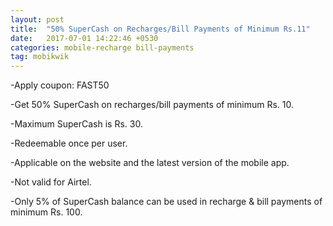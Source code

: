 ```yaml
---
layout: post
title:  "50% SuperCash on Recharges/Bill Payments of Minimum Rs.11"
date:   2017-07-01 14:22:46 +0530
categories: mobile-recharge bill-payments
tag: mobikwik
---
```

-Apply coupon:  FAST50

-Get 50% SuperCash on recharges/bill payments of minimum Rs. 10.

-Maximum SuperCash is Rs. 30.

-Redeemable once per user.

-Applicable on the website and the latest version of the mobile app.

-Not valid for Airtel.

-Only 5% of SuperCash balance can be used in recharge & bill payments of minimum Rs. 100.
